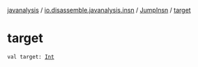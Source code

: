 [javanalysis](../../index.md) / [io.disassemble.javanalysis.insn](../index.md) / [JumpInsn](index.md) / [target](./target.md)

# target

`val target: `[`Int`](https://kotlinlang.org/api/latest/jvm/stdlib/kotlin/-int/index.html)